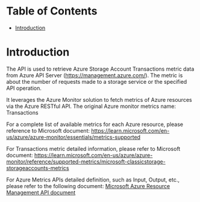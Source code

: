 # Table of Contents
- [Introduction](#introduction)


# Introduction <a name="introduction"></a>
The API is used to retrieve Azure Storage Account Transactions metric data from Azure API Server (https://management.azure.com/). The metric is about the number of requests made to a storage service or the specified API operation.



It leverages the Azure Monitor solution to fetch metrics of Azure resources via the Azure RESTful API. The original Azure monitor metrics name: Transactions



For a complete list of available metrics for each Azure resource, please reference to Microsoft document: https://learn.microsoft.com/en-us/azure/azure-monitor/essentials/metrics-supported

For Transactions metric detailed information, please refer to Microsoft document: https://learn.microsoft.com/en-us/azure/azure-monitor/reference/supported-metrics/microsoft-classicstorage-storageaccounts-metrics

For Azure Metrics APIs detailed definition, such as Input, Output, etc., please refer to the following document:
[Microsoft Azure Resource Management API document](https://learn.microsoft.com/en-us/rest/api/monitor/metrics/list?view=rest-monitor-2023-10-01&tabs=HTTP)
